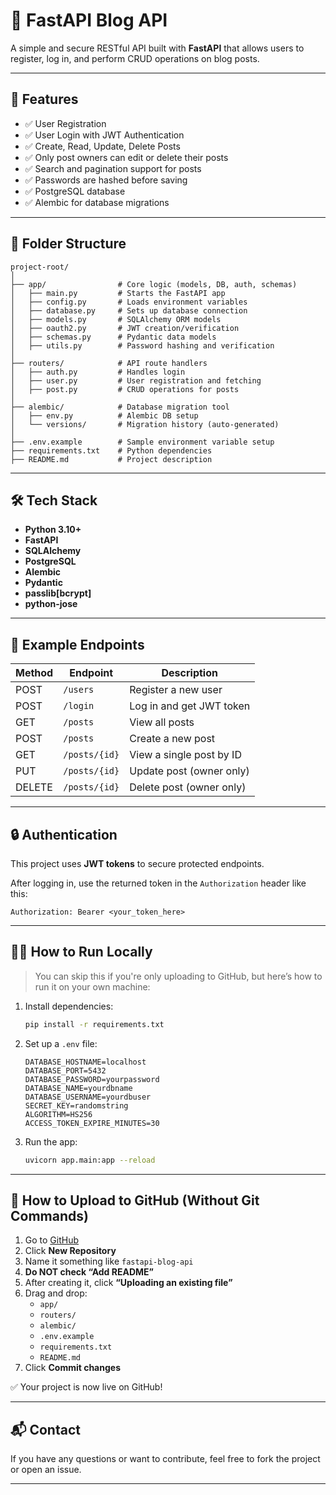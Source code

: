 # 📝 FastAPI Blog API

A simple and secure RESTful API built with **FastAPI** that allows users to register, log in, and perform CRUD operations on blog posts.

---

## 🚀 Features

- ✅ User Registration  
- ✅ User Login with JWT Authentication  
- ✅ Create, Read, Update, Delete Posts  
- ✅ Only post owners can edit or delete their posts  
- ✅ Search and pagination support for posts  
- ✅ Passwords are hashed before saving  
- ✅ PostgreSQL database  
- ✅ Alembic for database migrations  

---

## 📁 Folder Structure

```
project-root/
│
├── app/                # Core logic (models, DB, auth, schemas)
│   ├── main.py         # Starts the FastAPI app
│   ├── config.py       # Loads environment variables
│   ├── database.py     # Sets up database connection
│   ├── models.py       # SQLAlchemy ORM models
│   ├── oauth2.py       # JWT creation/verification
│   ├── schemas.py      # Pydantic data models
│   ├── utils.py        # Password hashing and verification
│
├── routers/            # API route handlers
│   ├── auth.py         # Handles login
│   ├── user.py         # User registration and fetching
│   ├── post.py         # CRUD operations for posts
│
├── alembic/            # Database migration tool
│   ├── env.py          # Alembic DB setup
│   └── versions/       # Migration history (auto-generated)
│
├── .env.example        # Sample environment variable setup
├── requirements.txt    # Python dependencies
├── README.md           # Project description
```

---

## 🛠️ Tech Stack

- **Python 3.10+**
- **FastAPI**
- **SQLAlchemy**
- **PostgreSQL**
- **Alembic**
- **Pydantic**
- **passlib[bcrypt]**
- **python-jose**

---

## 🧪 Example Endpoints

| Method | Endpoint      | Description               |
|--------|---------------|---------------------------|
| POST   | `/users`      | Register a new user       |
| POST   | `/login`      | Log in and get JWT token  |
| GET    | `/posts`      | View all posts            |
| POST   | `/posts`      | Create a new post         |
| GET    | `/posts/{id}` | View a single post by ID  |
| PUT    | `/posts/{id}` | Update post (owner only)  |
| DELETE | `/posts/{id}` | Delete post (owner only)  |

---

## 🔒 Authentication

This project uses **JWT tokens** to secure protected endpoints.

After logging in, use the returned token in the `Authorization` header like this:

```
Authorization: Bearer <your_token_here>
```

---

## 🧑‍💻 How to Run Locally

> You can skip this if you're only uploading to GitHub, but here’s how to run it on your own machine:

1. Install dependencies:
    ```bash
    pip install -r requirements.txt
    ```

2. Set up a `.env` file:
    ```env
    DATABASE_HOSTNAME=localhost
    DATABASE_PORT=5432
    DATABASE_PASSWORD=yourpassword
    DATABASE_NAME=yourdbname
    DATABASE_USERNAME=yourdbuser
    SECRET_KEY=randomstring
    ALGORITHM=HS256
    ACCESS_TOKEN_EXPIRE_MINUTES=30
    ```

3. Run the app:
    ```bash
    uvicorn app.main:app --reload
    ```

---

## 📌 How to Upload to GitHub (Without Git Commands)

1. Go to [GitHub](https://github.com)  
2. Click **New Repository**  
3. Name it something like `fastapi-blog-api`  
4. **Do NOT check “Add README”**  
5. After creating it, click **“Uploading an existing file”**  
6. Drag and drop:
   - `app/`
   - `routers/`
   - `alembic/`
   - `.env.example`
   - `requirements.txt`
   - `README.md`
7. Click **Commit changes**

✅ Your project is now live on GitHub!

---

## 📬 Contact

If you have any questions or want to contribute, feel free to fork the project or open an issue.

---
